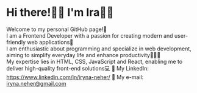 # Hi there!💙💛 I'm Ira👋🏻 <br>
Welcome to my personal GitHub page!🤗 <br>
I am a Frontend Developer with a passion for creating modern and user-friendly web applications📲<br>
I am enthusiastic about programming and specialize in web development, aiming to simplify everyday life and enhance productivity👩🏻‍💻 <br>
My expertise lies in HTML, CSS, JavaScript and React, enabling me to deliver high-quality front-end solutions💻
🔗 My LinkedIn: https://www.linkedin.com/in/iryna-neher/
📩 My e-mail: iryna.neher@gmail.com
